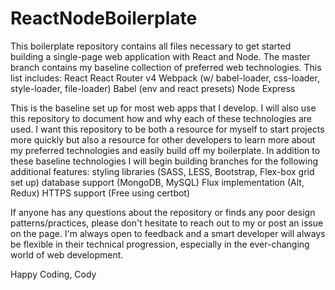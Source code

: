 # ReactNodeBoilerplate
This boilerplate repository contains all files necessary to get started building a single-page web application with React and Node.  The master branch contains my baseline collection of preferred web technologies.  This list includes:
React
React Router v4
Webpack (w/ babel-loader, css-loader, style-loader, file-loader)
Babel (env and react presets)
Node
Express

This is the baseline set up for most web apps that I develop.  I will also use this repository to document how and why each of these technologies are used.  I want this repository to be both a resource for myself to start projects more quickly but also a resource for other developers to learn more about my preferred technologies and easily build off my boilerplate. In addition to these baseline technologies I will begin building branches for the following additional features:
styling libraries (SASS, LESS, Bootstrap, Flex-box grid set up)
database support (MongoDB, MySQL)
Flux implementation (Alt, Redux)
HTTPS support (Free using certbot)

If anyone has any questions about the repository or finds any poor design patterns/practices, please don't hesitate to reach out to my or post an issue on the page.  I'm always open to feedback and a smart developer will always be flexible in their technical progression, especially in the ever-changing world of web development.

Happy Coding,
Cody
